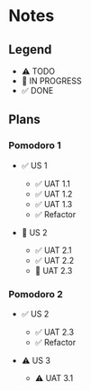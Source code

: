 # Notes

## Legend

- ⚠ TODO
- 🚧 IN PROGRESS
- ✅ DONE

## Plans

### Pomodoro 1

- ✅ US 1
  - ✅ UAT 1.1
  - ✅ UAT 1.2
  - ✅ UAT 1.3
  - ✅ Refactor

- 🚧 US 2
  - ✅ UAT 2.1
  - ✅ UAT 2.2
  - 🚧 UAT 2.3

### Pomodoro 2

- ✅ US 2
  - ✅ UAT 2.3
  - ✅ Refactor

- ⚠ US 3
  - ⚠ UAT 3.1

